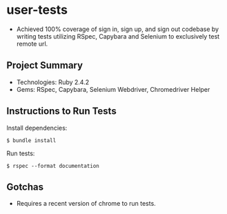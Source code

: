 # user-tests 
* Achieved 100% coverage of sign in, sign up, and sign out codebase by writing tests utilizing RSpec, Capybara and Selenium to exclusively test remote url.

## Project Summary
* Technologies: Ruby 2.4.2
* Gems: RSpec, Capybara, Selenium Webdriver, Chromedriver Helper

## Instructions to Run Tests
Install dependencies: 

```
$ bundle install
``` 

Run tests: 

```
$ rspec --format documentation
```

## Gotchas
* Requires a recent version of chrome to run tests.